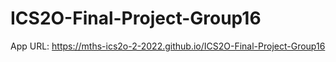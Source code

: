 # ICS2O-Final-Project-Group16

App URL: https://mths-ics2o-2-2022.github.io/ICS2O-Final-Project-Group16